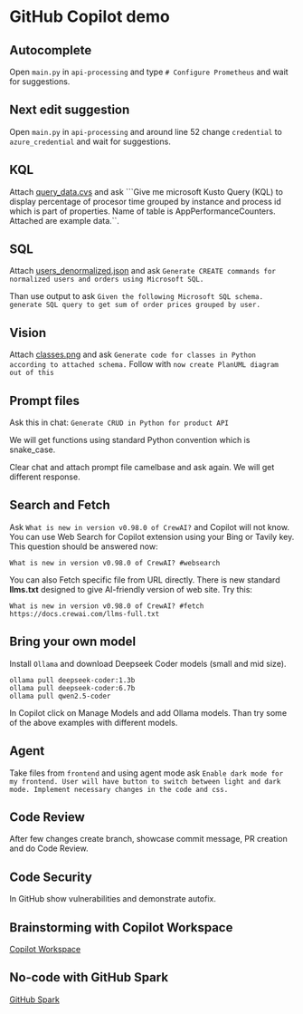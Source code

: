 # GitHub Copilot demo

## Autocomplete
Open ```main.py``` in ```api-processing``` and type ```# Configure Prometheus``` and wait for suggestions.

## Next edit suggestion
Open ```main.py``` in ```api-processing``` and around line 52 change ```credential``` to ```azure_credential``` and wait for suggestions.

## KQL
Attach [query_data.cvs](./kql/query_data.csv) and ask ```Give me microsoft Kusto Query (KQL) to display percentage of procesor time grouped by instance and process id which is part of properties. Name of table is AppPerformanceCounters. Attached are example data.``.

## SQL
Attach [users_denormalized.json](./sql/users_denormalized.json) and ask ```Generate CREATE commands for normalized users and orders using Microsoft SQL.```

Than use output to ask ```Given the following Microsoft SQL schema. generate SQL query to get sum of order prices grouped by user.```

## Vision
Attach [classes.png](./vision/classes.png) and ask ```Generate code for classes in Python according to attached schema.``` Follow with ```now create PlanUML diagram out of this```

## Prompt files
Ask this in chat: ```Generate CRUD in Python for product API```

We will get functions using standard Python convention which is snake_case.

Clear chat and attach prompt file camelbase and ask again. We will get different response.

## Search and Fetch
Ask ```What is new in version v0.98.0 of CrewAI?``` and Copilot will not know.
You can use Web Search for Copilot extension using your Bing or Tavily key. This question should be answered now:

```What is new in version v0.98.0 of CrewAI? #websearch```

You can also Fetch specific file from URL directly. There is new standard **llms.txt** designed to give AI-friendly version of web site. Try this:

```What is new in version v0.98.0 of CrewAI? #fetch https://docs.crewai.com/llms-full.txt```

## Bring your own model
Install ```Ollama``` and download Deepseek Coder models (small and mid size).

```
ollama pull deepseek-coder:1.3b
ollama pull deepseek-coder:6.7b
ollama pull qwen2.5-coder
```

In Copilot click on Manage Models and add Ollama models. Than try some of the above examples with different models.

## Agent
Take files from ```frontend``` and using agent mode ask ```Enable dark mode for my frontend. User will have button to switch between light and dark mode. Implement necessary changes in the code and css.```

## Code Review
After few changes create branch, showcase commit message, PR creation and do Code Review.

## Code Security
In GitHub show vulnerabilities and demonstrate autofix.

## Brainstorming with Copilot Workspace
[Copilot Workspace](https://copilot-workspace.githubnext.com/)

## No-code with GitHub Spark
[GitHub Spark](https://spark.githubnext.com/)